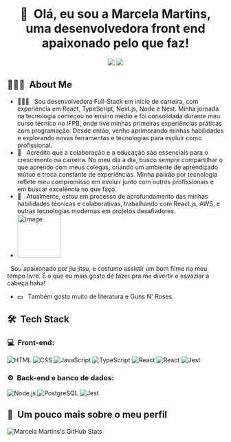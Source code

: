 <h1 align="center">👋 &nbsp;Olá, eu sou a Marcela Martins, uma desenvolvedora front end apaixonado pelo que faz!</h1>
<p align="center">
<a href="https://www.linkedin.com/in/marcela-martins01/"><img src="https://img.shields.io/badge/-Marcela%20Martins-0077B5?style=flat-square&logo=Linkedin&logoColor=white"/></a>
<a href="mailto:marcelamartinstec@gmail.com"><img src="https://img.shields.io/badge/-marcelamartinstec@gmail.com-D14836?style=flat-square&logo=Gmail&logoColor=white"/></a>
</p>

<h2> 👨🏻‍💻 &nbsp;About Me </h2>

- 👨🏻‍💻 &nbsp;   Sou desenvolvedora Full-Stack em início de carreira, com experiência em React, TypeScript, Next.js, Node e Nest. Minha jornada na tecnologia começou no ensino médio e foi consolidada durante meu curso técnico no IFPB, onde tive minhas primeiras experiências práticas com programação. Desde então, venho aprimorando minhas habilidades e explorando novas ferramentas e tecnologias para evoluir como profissional. 
- 💚 &nbsp;  Acredito que a colaboração e a educação são essenciais para o crescimento na carreira. No meu dia a dia, busco sempre compartilhar o que aprendo com meus colegas, criando um ambiente de aprendizado mútuo e troca constante de experiências. Minha paixão por tecnologia reflete meu compromisso em evoluir junto com outros profissionais e em buscar excelência no que faço.
- 🚀 &nbsp;  Atualmente, estou em processo de aprofundamento das minhas habilidades técnicas e colaborativas, trabalhando com React.js, AWS, e outras tecnologias modernas em projetos desafiadores.
- <img width="100" height="100" alt="image" src="https://github.com/user-attachments/assets/acb84495-c31c-467d-a813-8f81c6a5e276" />
 &nbsp; Sou apaixonado por jiu jitsu, e costumo assistir um bom filme no meu tempo livre. É o que eu mais gosto de fazer pra me divertir e esvaziar a cabeça haha!
- 💵 &nbsp; Também gosto muito de literatura e Guns N' Roses.

<h2> 🛠 &nbsp;Tech Stack</h2>
<h3>💻 &nbsp;Front-end:</h3>

![HTML](https://img.shields.io/badge/-HTML-333333?style=flat&logo=HTML5)
![CSS](https://img.shields.io/badge/-CSS-333333?style=flat&logo=CSS3&logoColor=1572B6)
![JavaScript](https://img.shields.io/badge/-JavaScript-333333?style=flat&logo=javascript)
![TypeScript](https://img.shields.io/badge/-TypeScript-333333?style=flat&logo=typescript&logoColor=2D79C7)
![React](https://img.shields.io/badge/-React-333333?style=flat&logo=react)
![React](https://img.shields.io/badge/-React%20Native-333333?style=flat&logo=react)
![Jest](https://img.shields.io/badge/-Jest-333333?style=flat&logo=jest&logoColor=E535AB)

<h3>⚙️ &nbsp;Back-end e banco de dados:</h3>

![Node.js](https://img.shields.io/badge/-Node.js-333333?style=flat&logo=node.js)
![PostgreSQL](https://img.shields.io/badge/-PostgreSQL-333333?style=flat&logo=postgresql)
![Jest](https://img.shields.io/badge/-Jest-333333?style=flat&logo=jest&logoColor=E535AB)

<h2>🚀 &nbsp;Um pouco mais sobre o meu perfil</h2>

![Marcela Martins's GitHub Stats](https://github-readme-stats.vercel.app/api?username=MarcelaMartinsRap&show_icons=true&theme=dracula)
